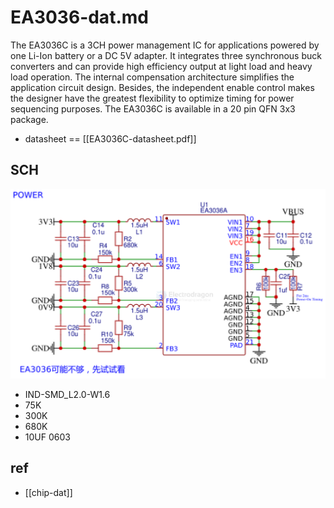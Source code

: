 
# EA3036-dat.md

The EA3036C is a 3CH power management IC for applications powered by one Li-Ion battery or a DC 5V adapter. It integrates three synchronous buck converters and can provide high efficiency output at light load and heavy load operation. The internal compensation architecture simplifies the application circuit design. Besides, the independent enable control makes the designer have the greatest flexibility to optimize timing for power sequencing purposes. The EA3036C is available in a 20 pin QFN 3x3 package.

- datasheet == [[EA3036C-datasheet.pdf]]


## SCH 

![](2025-07-13-22-39-45.png)

- IND-SMD_L2.0-W1.6
- 75K
- 300K
- 680K
- 10UF 0603

## ref 

- [[chip-dat]]